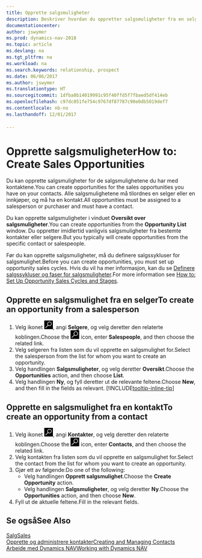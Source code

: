 ```yaml
---
title: Opprette salgsmuligheter
description: Beskriver hvordan du oppretter salgsmuligheter fra en selger eller kontakt i Dynamics NAV.
documentationcenter: 
author: jswymer
ms.prod: dynamics-nav-2018
ms.topic: article
ms.devlang: na
ms.tgt_pltfrm: na
ms.workload: na
ms.search.keywords: relationship, prospect
ms.date: 06/06/2017
ms.author: jswymer
ms.translationtype: HT
ms.sourcegitcommit: 1dfba8b14019991c95f40ffd5f7fbaed5df414eb
ms.openlocfilehash: c97dc051fe754c9767df87787c90e0db5019def7
ms.contentlocale: nb-no
ms.lasthandoff: 12/01/2017

---
```

# <a name="how-to-create-sales-opportunities"></a><span data-ttu-id="93ef9-103">Opprette salgsmuligheter</span><span class="sxs-lookup"><span data-stu-id="93ef9-103">How to: Create Sales Opportunities</span></span>
<span data-ttu-id="93ef9-104">Du kan opprette salgsmuligheter for de salgsmulighetene du har med kontaktene.</span><span class="sxs-lookup"><span data-stu-id="93ef9-104">You can create opportunities for the sales opportunities you have on your contacts.</span></span> <span data-ttu-id="93ef9-105">Alle salgsmulighetene må tilordnes en selger eller en innkjøper, og må ha en kontakt.</span><span class="sxs-lookup"><span data-stu-id="93ef9-105">All opportunities must be assigned to a salesperson or purchaser and must have a contact.</span></span>

<span data-ttu-id="93ef9-106">Du kan opprette salgsmuligheter i vinduet **Oversikt over salgsmuligheter**.</span><span class="sxs-lookup"><span data-stu-id="93ef9-106">You can create opportunities from the **Opportunity List** window.</span></span> <span data-ttu-id="93ef9-107">Du oppretter imidlertid vanligvis salgsmuligheter fra bestemte kontakter eller selgere.</span><span class="sxs-lookup"><span data-stu-id="93ef9-107">But you typically will create opportunities from the specific contact or salespeople.</span></span>

<span data-ttu-id="93ef9-108">Før du kan opprette salgsmuligheter, må du definere salgssykluser for salgsmulighet.</span><span class="sxs-lookup"><span data-stu-id="93ef9-108">Before you can create opportunities, you must set up opportunity sales cycles.</span></span> <span data-ttu-id="93ef9-109">Hvis du vil ha mer informasjon, kan du se [Definere salgssykluser og faser for salgsmuligheter](marketing-how-setup-opportunity-sales-cycles-stages.md).</span><span class="sxs-lookup"><span data-stu-id="93ef9-109">For more information see [How to: Set Up Opportunity Sales Cycles and Stages](marketing-how-setup-opportunity-sales-cycles-stages.md).</span></span>

## <a name="to-create-an-opportunity-from-a-salesperson"></a><span data-ttu-id="93ef9-110">Opprette en salgsmulighet fra en selger</span><span class="sxs-lookup"><span data-stu-id="93ef9-110">To create an opportunity from a salesperson</span></span>
1. <span data-ttu-id="93ef9-111">Velg ikonet ![Søk etter side eller rapport](media/ui-search/search_small.png "Søk etter side eller rapport"), angi **Selgere**, og velg deretter den relaterte koblingen.</span><span class="sxs-lookup"><span data-stu-id="93ef9-111">Choose the ![Search for Page or Report](media/ui-search/search_small.png "Search for Page or Report icon") icon, enter **Salespeople**, and then choose the related link.</span></span>
2. <span data-ttu-id="93ef9-112">Velg selgeren fra listen som du vil opprette en salgsmulighet for.</span><span class="sxs-lookup"><span data-stu-id="93ef9-112">Select the salesperson from the list for whom you want to create an opportunity.</span></span>
3. <span data-ttu-id="93ef9-113">Velg handlingen **Salgsmuligheter**, og velg deretter **Oversikt**.</span><span class="sxs-lookup"><span data-stu-id="93ef9-113">Choose the **Opportunities** action, and then choose **List**.</span></span>
4. <span data-ttu-id="93ef9-114">Velg handlingen **Ny**, og fyll deretter ut de relevante feltene.</span><span class="sxs-lookup"><span data-stu-id="93ef9-114">Choose **New**, and then fill in the fields as relevant.</span></span> [!INCLUDE[tooltip-inline-tip](includes/tooltip-inline-tip_md.md)]  



## <a name="to-create-an-opportunity-from-a-contact"></a><span data-ttu-id="93ef9-115">Opprette en salgsmulighet fra en kontakt</span><span class="sxs-lookup"><span data-stu-id="93ef9-115">To create an opportunity from a contact</span></span>
1. <span data-ttu-id="93ef9-116">Velg ikonet ![Søk etter side eller rapport](media/ui-search/search_small.png "Søk etter side eller rapport"), angi **Kontakter**, og velg deretter den relaterte koblingen.</span><span class="sxs-lookup"><span data-stu-id="93ef9-116">Choose the ![Search for Page or Report](media/ui-search/search_small.png "Search for Page or Report icon") icon, enter **Contacts**, and then choose the related link.</span></span>
2. <span data-ttu-id="93ef9-117">Velg kontakten fra listen som du vil opprette en salgsmulighet for.</span><span class="sxs-lookup"><span data-stu-id="93ef9-117">Select the contact from the list for whom you want to create an opportunity.</span></span>
3. <span data-ttu-id="93ef9-118">Gjør ett av følgende:</span><span class="sxs-lookup"><span data-stu-id="93ef9-118">Do one of the following:</span></span>
   * <span data-ttu-id="93ef9-119">Velg handlingen **Opprett salgsmulighet**.</span><span class="sxs-lookup"><span data-stu-id="93ef9-119">Choose the **Create Opportunity** action.</span></span>
   * <span data-ttu-id="93ef9-120">Velg handlingen **Salgsmuligheter**, og velg deretter **Ny**.</span><span class="sxs-lookup"><span data-stu-id="93ef9-120">Choose the  **Opportunities** action, and then choose **New**.</span></span>
4. <span data-ttu-id="93ef9-121">Fyll ut de aktuelle feltene.</span><span class="sxs-lookup"><span data-stu-id="93ef9-121">Fill in the relevant fields.</span></span>

## <a name="see-also"></a><span data-ttu-id="93ef9-122">Se også</span><span class="sxs-lookup"><span data-stu-id="93ef9-122">See Also</span></span>
[<span data-ttu-id="93ef9-123">Salg</span><span class="sxs-lookup"><span data-stu-id="93ef9-123">Sales</span></span>](sales-manage-sales.md)  
[<span data-ttu-id="93ef9-124">Opprette og administrere kontakter</span><span class="sxs-lookup"><span data-stu-id="93ef9-124">Creating and Managing Contacts</span></span>](marketing-contacts.md)  
[<span data-ttu-id="93ef9-125">Arbeide med Dynamics NAV</span><span class="sxs-lookup"><span data-stu-id="93ef9-125">Working with Dynamics NAV</span></span>](ui-work-product.md)


